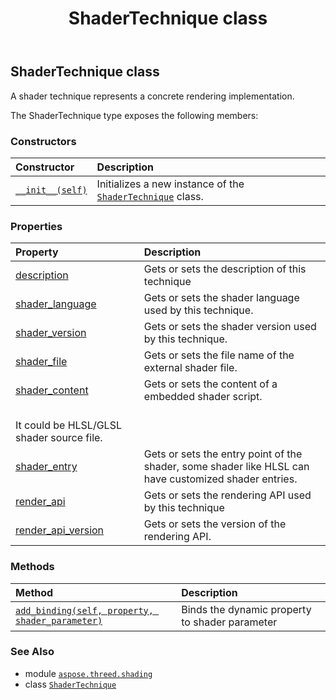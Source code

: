 ﻿---
title: ShaderTechnique class
second_title: Aspose.3D for Python via .NET API References
description: 
type: docs
weight: 70
url: /python-net/aspose.threed.shading/shadertechnique/
is_root: false
---

## ShaderTechnique class

A shader technique represents a concrete rendering implementation.



The ShaderTechnique type exposes the following members:

### Constructors
| Constructor | Description |
| :- | :- |
| [`__init__(self)`](/3d/python-net/aspose.threed.shading/shadertechnique/__init__/#) | Initializes a new instance of the [`ShaderTechnique`](/3d/python-net/aspose.threed.shading/shadertechnique) class. |


### Properties
| Property | Description |
| :- | :- |
| [description](/3d/python-net/aspose.threed.shading/shadertechnique/description) | Gets or sets the description of this technique |
| [shader_language](/3d/python-net/aspose.threed.shading/shadertechnique/shader_language) | Gets or sets the shader language used by this technique. |
| [shader_version](/3d/python-net/aspose.threed.shading/shadertechnique/shader_version) | Gets or sets the shader version used by this technique. |
| [shader_file](/3d/python-net/aspose.threed.shading/shadertechnique/shader_file) | Gets or sets the file name of the external shader file. |
| [shader_content](/3d/python-net/aspose.threed.shading/shadertechnique/shader_content) | Gets or sets the content of a embedded shader script.<br/>It could be HLSL/GLSL shader source file. |
| [shader_entry](/3d/python-net/aspose.threed.shading/shadertechnique/shader_entry) | Gets or sets the entry point of the shader, some shader like HLSL can have customized shader entries. |
| [render_api](/3d/python-net/aspose.threed.shading/shadertechnique/render_api) | Gets or sets the rendering API used by this technique |
| [render_api_version](/3d/python-net/aspose.threed.shading/shadertechnique/render_api_version) | Gets or sets the version of the rendering API. |


### Methods
| Method | Description |
| :- | :- |
| [`add_binding(self, property, shader_parameter)`](/3d/python-net/aspose.threed.shading/shadertechnique/add_binding/#system.string-system.string) | Binds the dynamic property to shader parameter |



### See Also
* module [`aspose.threed.shading`](..)
* class [`ShaderTechnique`](/3d/python-net/aspose.threed.shading/shadertechnique)
